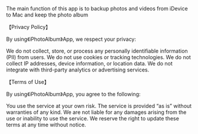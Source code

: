 The main function of this app is to backup photos and videos from iDevice to Mac and keep the photo album

【Privacy Policy】

By using《iPhotoAlbum》App, we respect your privacy:

We do not collect, store, or process any personally identifiable information (PII) from users.
We do not use cookies or tracking technologies.
We do not collect IP addresses, device information, or location data.
We do not integrate with third-party analytics or advertising services.


【Terms of Use】

By using《iPhotoAlbum》App, you agree to the following:

You use the service at your own risk.
The service is provided “as is” without warranties of any kind.
We are not liable for any damages arising from the use or inability to use the service.
We reserve the right to update these terms at any time without notice.
